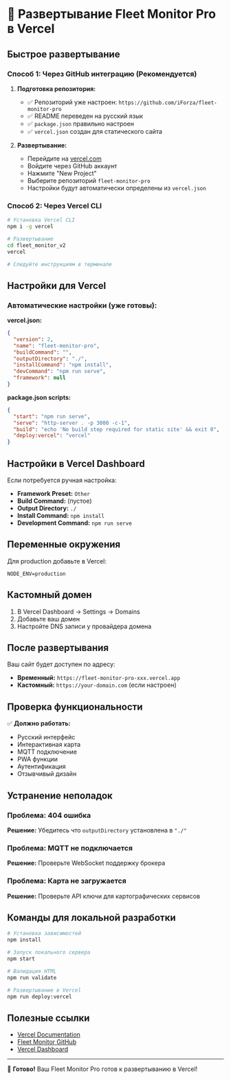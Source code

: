 # 🚀 Развертывание Fleet Monitor Pro в Vercel

## Быстрое развертывание

### Способ 1: Через GitHub интеграцию (Рекомендуется)

1. **Подготовка репозитория:**
   - ✅ Репозиторий уже настроен: `https://github.com/iForza/fleet-monitor-pro`
   - ✅ README переведен на русский язык
   - ✅ `package.json` правильно настроен
   - ✅ `vercel.json` создан для статического сайта

2. **Развертывание:**
   - Перейдите на [vercel.com](https://vercel.com)
   - Войдите через GitHub аккаунт
   - Нажмите "New Project"
   - Выберите репозиторий `fleet-monitor-pro`
   - Настройки будут автоматически определены из `vercel.json`

### Способ 2: Через Vercel CLI

```bash
# Установка Vercel CLI
npm i -g vercel

# Развертывание
cd fleet_monitor_v2
vercel

# Следуйте инструкциям в терминале
```

## Настройки для Vercel

### Автоматические настройки (уже готовы):

**vercel.json:**
```json
{
  "version": 2,
  "name": "fleet-monitor-pro",
  "buildCommand": "",
  "outputDirectory": "./",
  "installCommand": "npm install",
  "devCommand": "npm run serve",
  "framework": null
}
```

**package.json scripts:**
```json
{
  "start": "npm run serve",
  "serve": "http-server . -p 3000 -c-1",
  "build": "echo 'No build step required for static site' && exit 0",
  "deploy:vercel": "vercel"
}
```

## Настройки в Vercel Dashboard

Если потребуется ручная настройка:

- **Framework Preset:** `Other`
- **Build Command:** (пустое)
- **Output Directory:** `./`
- **Install Command:** `npm install`
- **Development Command:** `npm run serve`

## Переменные окружения

Для production добавьте в Vercel:

```
NODE_ENV=production
```

## Кастомный домен

1. В Vercel Dashboard → Settings → Domains
2. Добавьте ваш домен
3. Настройте DNS записи у провайдера домена

## После развертывания

Ваш сайт будет доступен по адресу:
- **Временный:** `https://fleet-monitor-pro-xxx.vercel.app`
- **Кастомный:** `https://your-domain.com` (если настроен)

## Проверка функциональности

✅ **Должно работать:**
- Русский интерфейс
- Интерактивная карта
- MQTT подключение
- PWA функции
- Аутентификация
- Отзывчивый дизайн

## Устранение неполадок

### Проблема: 404 ошибка
**Решение:** Убедитесь что `outputDirectory` установлена в `"./"`

### Проблема: MQTT не подключается
**Решение:** Проверьте WebSocket поддержку брокера

### Проблема: Карта не загружается
**Решение:** Проверьте API ключи для картографических сервисов

## Команды для локальной разработки

```bash
# Установка зависимостей
npm install

# Запуск локального сервера
npm start

# Валидация HTML
npm run validate

# Развертывание в Vercel
npm run deploy:vercel
```

## Полезные ссылки

- [Vercel Documentation](https://vercel.com/docs)
- [Fleet Monitor GitHub](https://github.com/iForza/fleet-monitor-pro)
- [Vercel Dashboard](https://vercel.com/dashboard)

---

🎉 **Готово!** Ваш Fleet Monitor Pro готов к развертыванию в Vercel! 